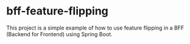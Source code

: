 # bff-feature-flipping

This project is a simple example of how to use feature flipping in a BFF (Backend for Frontend) using Spring Boot.